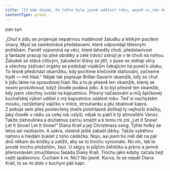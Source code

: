 ```yaml
---
title: "Já mám dojem, že tohle byla jasně událost roku, aspoň u\_nás doma to byla událost roku\\. Otec byl normálně dojatej, sice nic moc neřekl, jenom pokyvoval, ale bylo to na něm vidět\\."
contentType: prose
---
```


<section>

pan syn

„Chuť k jídlu se projevuje nepatrnou malátností žaludku a lehkým pocitem únavy. Mysl se zaměstnává představami, které odpovídají tělesným potřebám. Paměť vzpomíná na věci, které lahodily chuti, představivost a fantazie pracují na plné obrátky a celé trávicí ústrojí je v té chvíli na nohou. Žaludek se stává citlivým, žaludeční šťávy se jitří, v puse se sbíhají sliny a všechny zažívací orgány se podobají vojákům čekajícím na povel k útoku. To těsně předchází okamžiku, kdy pocítíme křečovité stahování, začneme trpět — mít hlad.“ Nějak tak popisuje Brillat-Savarin okamžik, kdy se chuť k jídlu láme na opravdovej hlad. No a to je přesně ten okamžik, kterej se nesmí prošvihnout, když člověk podává jídlo. A to byl přesně ten okamžik, kdy jsem všechny svolal na kapustnicu. Přesný načasování a můj špičkovej kuchařskej výkon udělal z mý kapustnice událost roku. Teď si nachystám mouku, rozšlehaný vajíčko v mlíce, strouhanku a jdu obalovat kapra. Z pokoje sem přes pootevřený dveře polohlasně dolíhají ty nejhorší sračky, jaký člověk v rádiu za celej rok uslyší, nějak to patří k tý atmosféře Vánoc. Takže zlehoulinka a dozlatova začnu smažit a k tomu mi zní „Let It Snow! Let It Snow! Let It Snow!“ Diana Krall a její Christmass song. Týhle holky se letos asi nezbavím. A sakra, vlastně ještě zabalit dárky. Takže vyběhnu nahoru a hledám buklet z toho cédéčka. Nojo, asi jsem ho měl dát na pár dnů někam do knížky a zatížit, aby se to trochu vyrovnalo. No nic, tak to prostě trochu přežehlím, žejo. U ségry si půjčím žehličku a prkno a jemně přerovnávám zmuchlanou fasádu Diany Krall. Trochu jako kdyby začala bejt cejtit spáleninou. Čuchám k ní. Nic? No jasně. Kurva, to se nepálí Diana Krall, to se mi dole v kuchyni pálí kapr.

</section>
